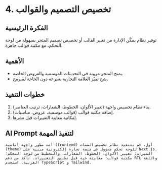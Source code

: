 # 4. تخصيص التصميم والقوالب

## الفكرة الرئيسية
توفير نظام يمكّن الإدارة من تغيير القالب أو تخصيص تصميم المتجر بسهولة من لوحة التحكم، مع مكتبة قوالب جاهزة.

## الأهمية
- يمنح المتجر مرونة في التحديثات الموسمية والعروض الخاصة.
- يتيح تميّز العلامة التجارية بسرعة دون الحاجة لمبرمج.

## خطوات التنفيذ
1. بناء نظام تخصيص واجهة (تغيير الألوان، الخطوط، الشعارات، ترتيب العناصر).
2. إضافة مكتبة قوالب (قوالب موسمية، عروض، مناسبات).
3. إمكانية معاينة التغييرات قبل نشرها.

## AI Prompt لتنفيذ المهمة
```
أنت مطور واجهة أمامية (frontend) أول. قم بتنفيذ نظام تخصيص السمات (theme) للوحة تحكم مسؤول في منصة تجارة إلكترونية مبنية على Next.js. الميزات: تغيير الألوان، الخطوط، الشعارات، والتخطيط من لوحة التحكم؛ مكتبة قوالب؛ معاينة حية قبل تطبيق التغييرات. تأكد من دعم RTL واللغة العربية. استخدم TypeScript و Tailwind.
